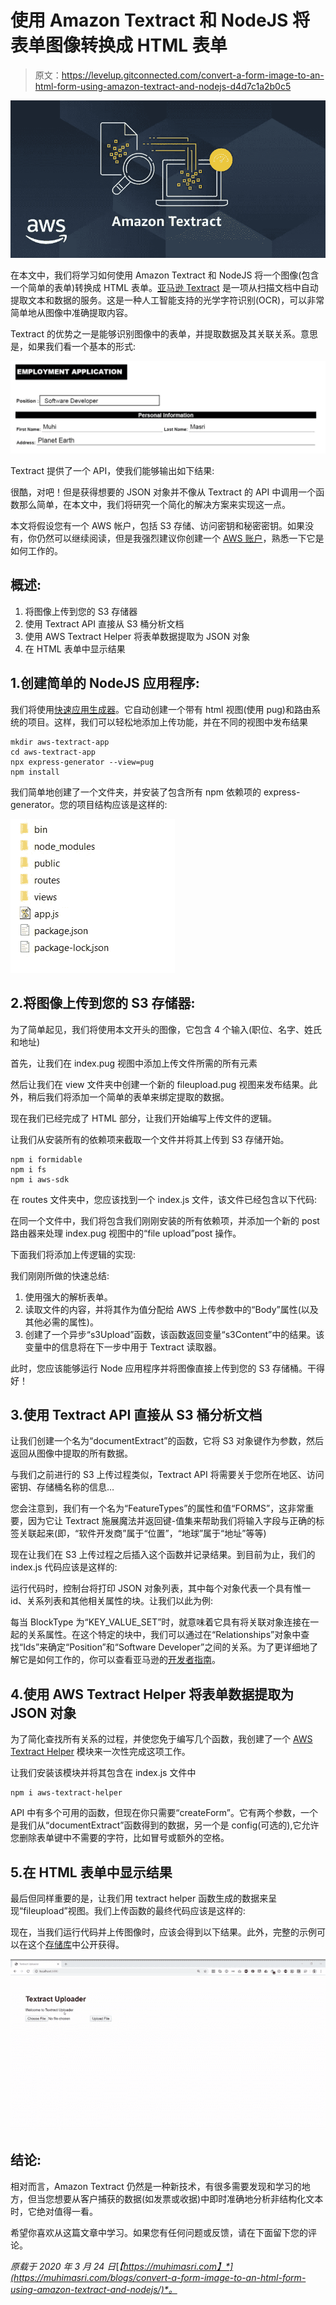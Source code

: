 # 使用 Amazon Textract 和 NodeJS 将表单图像转换成 HTML 表单

> 原文：<https://levelup.gitconnected.com/convert-a-form-image-to-an-html-form-using-amazon-textract-and-nodejs-d4d7c1a2b0c5>

![](img/9eadcd1c7b2b49f855c4fde284df42bd.png)

在本文中，我们将学习如何使用 Amazon Textract 和 NodeJS 将一个图像(包含一个简单的表单)转换成 HTML 表单。[亚马逊 Textract](https://aws.amazon.com/textract/) 是一项从扫描文档中自动提取文本和数据的服务。这是一种人工智能支持的光学字符识别(OCR)，可以非常简单地从图像中准确提取内容。

Textract 的优势之一是能够识别图像中的表单，并提取数据及其关联关系。意思是，如果我们看一个基本的形式:

![](img/57e1c3de8e02fde273efd67223fc32d1.png)

Textract 提供了一个 API，使我们能够输出如下结果:

很酷，对吧！但是获得想要的 JSON 对象并不像从 Textract 的 API 中调用一个函数那么简单，在本文中，我们将研究一个简化的解决方案来实现这一点。

本文将假设您有一个 AWS 帐户，包括 S3 存储、访问密钥和秘密密钥。如果没有，你仍然可以继续阅读，但是我强烈建议你创建一个 [AWS 账户](https://aws.amazon.com/account/)，熟悉一下它是如何工作的。

## 概述:

1.  将图像上传到您的 S3 存储器
2.  使用 Textract API 直接从 S3 桶分析文档
3.  使用 AWS Textract Helper 将表单数据提取为 JSON 对象
4.  在 HTML 表单中显示结果

## 1.创建简单的 NodeJS 应用程序:

我们将使用[快速应用生成器](https://expressjs.com/en/starter/generator.html)。它自动创建一个带有 html 视图(使用 pug)和路由系统的项目。这样，我们可以轻松地添加上传功能，并在不同的视图中发布结果

```
mkdir aws-textract-app
cd aws-textract-app
npx express-generator --view=pug
npm install
```

我们简单地创建了一个文件夹，并安装了包含所有 npm 依赖项的 express-generator。您的项目结构应该是这样的:

![](img/e98fc4b3bf9738ab8dd6ebee49a71b0b.png)

## 2.将图像上传到您的 S3 存储器:

为了简单起见，我们将使用本文开头的图像，它包含 4 个输入(职位、名字、姓氏和地址)

首先，让我们在 index.pug 视图中添加上传文件所需的所有元素

然后让我们在 view 文件夹中创建一个新的 fileupload.pug 视图来发布结果。此外，稍后我们将添加一个简单的表单来绑定提取的数据。

现在我们已经完成了 HTML 部分，让我们开始编写上传文件的逻辑。

让我们从安装所有的依赖项来截取一个文件并将其上传到 S3 存储开始。

```
npm i formidable
npm i fs
npm i aws-sdk
```

在 routes 文件夹中，您应该找到一个 index.js 文件，该文件已经包含以下代码:

在同一个文件中，我们将包含我们刚刚安装的所有依赖项，并添加一个新的 post 路由器来处理 index.pug 视图中的“file upload”post 操作。

下面我们将添加上传逻辑的实现:

我们刚刚所做的快速总结:

1.  使用强大的解析表单。
2.  读取文件的内容，并将其作为值分配给 AWS 上传参数中的“Body”属性(以及其他必需的属性)。
3.  创建了一个异步“s3Upload”函数，该函数返回变量“s3Content”中的结果。该变量中的信息将在下一步中用于 Textract 读取器。

此时，您应该能够运行 Node 应用程序并将图像直接上传到您的 S3 存储桶。干得好！

## 3.使用 Textract API 直接从 S3 桶分析文档

让我们创建一个名为“documentExtract”的函数，它将 S3 对象键作为参数，然后返回从图像中提取的所有数据。

与我们之前进行的 S3 上传过程类似，Textract API 将需要关于您所在地区、访问密钥、存储桶名称的信息…

您会注意到，我们有一个名为“FeatureTypes”的属性和值“FORMS”，这非常重要，因为它让 Textract 施展魔法并返回键-值集来帮助我们将输入字段与正确的标签关联起来(即，“软件开发商”属于“位置”，“地球”属于“地址”等等)

现在让我们在 S3 上传过程之后插入这个函数并记录结果。到目前为止，我们的 index.js 代码应该是这样的:

运行代码时，控制台将打印 JSON 对象列表，其中每个对象代表一个具有惟一 id、关系列表和其他相关属性的块。让我们以此为例:

每当 BlockType 为“KEY_VALUE_SET”时，就意味着它具有将关联对象连接在一起的关系属性。在这个特定的块中，我们可以通过在“Relationships”对象中查找“Ids”来确定“Position”和“Software Developer”之间的关系。为了更详细地了解它是如何工作的，你可以查看亚马逊的[开发者指南](https://docs.aws.amazon.com/textract/latest/dg/how-it-works-kvp.html)。

## 4.使用 AWS Textract Helper 将表单数据提取为 JSON 对象

为了简化查找所有关系的过程，并使您免于编写几个函数，我创建了一个 [AWS Textract Helper](https://www.npmjs.com/package/aws-textract-helper) 模块来一次性完成这项工作。

让我们安装该模块并将其包含在 index.js 文件中

```
npm i aws-textract-helper
```

API 中有多个可用的函数，但现在你只需要“createForm”。它有两个参数，一个是我们从“documentExtract”函数得到的数据，另一个是 config(可选的),它允许您删除表单键中不需要的字符，比如冒号或额外的空格。

## 5.在 HTML 表单中显示结果

最后但同样重要的是，让我们用 textract helper 函数生成的数据来呈现“fileupload”视图。我们上传函数的最终代码应该是这样的:

现在，当我们运行代码并上传图像时，应该会得到以下结果。此外，完整的示例可以在这个[存储库](https://github.com/muhimasri/aws-textract-app)中公开获得。

![](img/567ac2fca55d028148974fe25a2213b3.png)

## 结论:

相对而言，Amazon Textract 仍然是一种新技术，有很多需要发现和学习的地方，但当您想要从客户捕获的数据(如发票或收据)中即时准确地分析非结构化文本时，它绝对值得一看。

希望你喜欢从这篇文章中学习。如果您有任何问题或反馈，请在下面留下您的评论。

*原载于 2020 年 3 月 24 日*[*【https://muhimasri.com】*](https://muhimasri.com/blogs/convert-a-form-image-to-an-html-form-using-amazon-textract-and-nodejs/)*。*